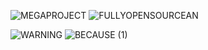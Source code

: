 ![MEGAPROJECT](https://user-images.githubusercontent.com/20098740/178373445-d0b7981d-4e1f-4a52-b671-53d2c960c5cd.gif)
![FULLYOPENSOURCEAN](https://user-images.githubusercontent.com/20098740/178373791-8c3103ba-1f4b-459b-a3bc-621999da774f.gif)

![WARNING](https://user-images.githubusercontent.com/20098740/178373964-ebb71a39-4b8b-4bf3-830e-83c059468172.gif)
![BECAUSE (1)](https://user-images.githubusercontent.com/20098740/178374483-1ac48dc0-d235-4687-876a-c2bf4c199833.gif)
